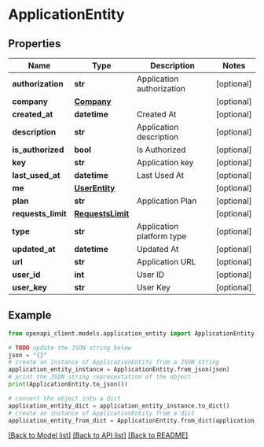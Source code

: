 # ApplicationEntity


## Properties

Name | Type | Description | Notes
------------ | ------------- | ------------- | -------------
**authorization** | **str** | Application authorization | [optional] 
**company** | [**Company**](Company.md) |  | [optional] 
**created_at** | **datetime** | Created At | [optional] 
**description** | **str** | Application description | [optional] 
**is_authorized** | **bool** | Is Authorized | [optional] 
**key** | **str** | Application key | [optional] 
**last_used_at** | **datetime** | Last Used At | [optional] 
**me** | [**UserEntity**](UserEntity.md) |  | [optional] 
**plan** | **str** | Application Plan | [optional] 
**requests_limit** | [**RequestsLimit**](RequestsLimit.md) |  | [optional] 
**type** | **str** | Application platform type | [optional] 
**updated_at** | **datetime** | Updated At | [optional] 
**url** | **str** | Application URL | [optional] 
**user_id** | **int** | User ID | [optional] 
**user_key** | **str** | User Key | [optional] 

## Example

```python
from openapi_client.models.application_entity import ApplicationEntity

# TODO update the JSON string below
json = "{}"
# create an instance of ApplicationEntity from a JSON string
application_entity_instance = ApplicationEntity.from_json(json)
# print the JSON string representation of the object
print(ApplicationEntity.to_json())

# convert the object into a dict
application_entity_dict = application_entity_instance.to_dict()
# create an instance of ApplicationEntity from a dict
application_entity_from_dict = ApplicationEntity.from_dict(application_entity_dict)
```
[[Back to Model list]](../README.md#documentation-for-models) [[Back to API list]](../README.md#documentation-for-api-endpoints) [[Back to README]](../README.md)


